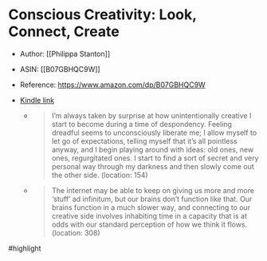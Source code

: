 # Conscious Creativity: Look, Connect, Create

* Author: [[Philippa Stanton]]
* ASIN: [[B07GBHQC9W]]
* Reference: https://www.amazon.com/dp/B07GBHQC9W
* [Kindle link](kindle://book?action=open&asin=B07GBHQC9W)


  - > I’m always taken by surprise at how unintentionally creative I start to become during a time of despondency. Feeling dreadful seems to unconsciously liberate me; I allow myself to let go of expectations, telling myself that it’s all pointless anyway, and I begin playing around with ideas: old ones, new ones, regurgitated ones. I start to find a sort of secret and very personal way through my darkness and then slowly come out the other side. (location: 154)


  - > The internet may be able to keep on giving us more and more ‘stuff’ ad infinitum, but our brains don’t function like that. Our brains function in a much slower way, and connecting to our creative side involves inhabiting time in a capacity that is at odds with our standard perception of how we think it flows. (location: 308)


#highlight
